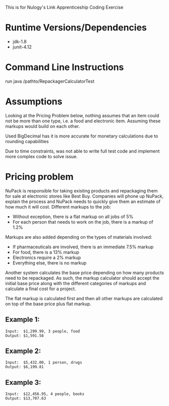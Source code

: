 This is for Nulogy's Link Apprenticeship Coding Exercise


Runtime Versions/Dependencies
===============

* jdk-1.8
* junit-4.12


Command Line Instructions
===============

run java /pathto/RepackagerCalculatorTest





Assumptions
===============
Looking at the Pricing Problem below, nothing assumes that an item could not be more than one type, i.e. a food and electronic item. Assuming these markups would build on each other.

Used BigDecimal has it is more accurate for monetary calculations due to rounding capabilities

Due to time constraints, was not able to write full test code and implement more complex code to solve issue. 


Pricing problem
===============
NuPack is responsible for taking existing products and repackaging them for sale at electronic stores like Best Buy. Companies will phone up NuPack, explain the process and NuPack needs to quickly give them an estimate of how much it will cost. Different markups to the job:

* Without exception, there is a flat markup on all jobs of 5%
* For each person that needs to work on the job, there is a markup of 1.2%

Markups are also added depending on the types of materials involved:

* If pharmaceuticals are involved, there is an immediate 7.5% markup
* For food, there is a 13% markup
* Electronics require a 2% markup
* Everything else, there is no markup

Another system calculates the base price depending on how many products need to be repackaged. As such, the markup calculator should accept the initial base price along with the different categories of markups and calculate a final cost for a project.

The flat markup is calculated first and then all other markups are calculated on top of the base price plus flat markup.

Example 1:
----------
    Input:  $1,299.99, 3 people, food
    Output: $1,591.58

Example 2:
----------
    Input:  $5,432.00, 1 person, drugs
    Output: $6,199.81

Example 3:
----------
    Input:  $12,456.95, 4 people, books
    Output: $13,707.63
